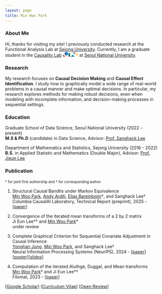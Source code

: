 ```yaml
---
layout: page
title: Min Woo Park
---
```


### About Me

Hi, thanks for visiting my site! I previously conducted research at the Functional Analysis Lab at [Sejong University](http://sejong.ac.kr/). Currently, I am a graduate student in the [Causality Lab](https://causality.snu.ac.kr/) <img src="causality_logo.jpg" alt="Causality Logo" style="width:50px; height:auto; display:inline;"> at [Seoul National University](https://www.snu.ac.kr/).

### Research

My research focuses on **Causal Decision Making** and **Causal Effect Identification**. I study how to graphically model a wide range of real-world problems in a causal manner and make optimal decisions. In particular, my research explores methods for making robust decisions, even when modeling with incomplete information, and decision-making processes in sequential settings.

### Education

Graduate School of Data Science, Seoul National University (2022 - present)<br/>
**M.S & Ph.D** (candidate) in Data Science, Advisor: [Prof. Sanghack Lee](https://www.sanghacklee.me/)

Department of Mathematics and Statistics, Sejong University (2016  - 2022) <br/> 
**B.S.** in Applied Statistic and Mathematics (Double Major), Advisor: [Prof. Jieun Lee](https://home.sejong.ac.kr/~jieunlee7/) <br/> 

### Publication
<small>\* for joint first authorship and † for corresponding author.</small>

1. Structural Causal Bandtis under Markov Equivalence <br/>
<ins>Min Woo Park</ins>, [Andy Arditi](https://andyrdt.com/), [Elias Bareinboim](https://causalai.net/)†, and Sanghack Lee† <br/>
Columbia CausalAI Laboratory, Technical Report (preprint), 2025 -[[paper](https://causalai.net/r122.pdf)]

2. Convergence of the iterated mean transforms of a 2 by 2 matrix <br/>
Ji Eun Lee\*† and <ins>Min Woo Park</ins>\* <br/>
under review

3. Complete Graphical Criterion for Sequential Covariate Adjustment in Causal Inference <br/>
[Yonghan Jung](https://sites.google.com/view/yonghanjung), <ins>Min Woo Park</ins>, and Sanghack Lee†
<br/> Neural Information Processing Systems (NeurIPS), 2024 - [[paper](https://openreview.net/pdf?id=6gIcnPvw2x)][[poster](https://minwoopark96.github.io/paper/sac_poster.pdf)][[slides](https://minwoopark96.github.io/present/nips2024.pdf)]

4. Computation of the iterated Aluthge, Duggal, and Mean transforms <br/>
<ins>Min Woo Park</ins>\* and Ji Eun Lee\*†
<br/> Filomat, 2023 - [[paper](https://doiserbia.nb.rs/Article.aspx?ID=0354-51802315843P)]

[[Google Scholar](https://scholar.google.com/citations?user=sBHEbVQAAAAJ&hl=ko)] [[Curriculum Vitae](https://minwoopark96.github.io/mycv/cv.pdf)] [[Open Review](https://openreview.net/profile?id=~Min_Woo_Park1)]
